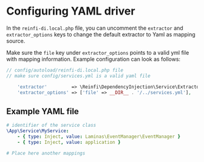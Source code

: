 # Configuring YAML driver

In the `reinfi-di.local.php` file, you can uncomment the `extractor` and `extractor_options` keys to change the default extractor to Yaml as mapping source.

Make sure the `file` key under `extractor_options` points to a valid yml file with mapping information. Example configuration can look as follows:

```php
// config/autoload/reinfi-di.local.php file
// make sure config/services.yml is a valid yaml file

    'extractor'         => \Reinfi\DependencyInjection\Service\Extractor\YamlExtractor::class,
    'extractor_options' => ['file' => __DIR__ . '/../services.yml'],
```

## Example YAML file

```yml
# identifier of the service class
\App\Service\MyService:
    - { type: Inject, value: Laminas\EventManager\EventManager }
    - { type: Inject, value: application }

# Place here another mappings

```